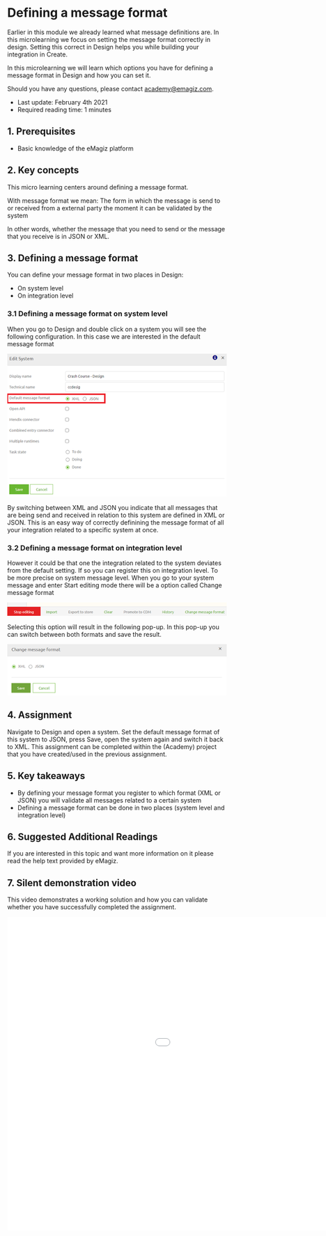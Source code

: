 # Defining a message format
Earlier in this module we already learned what message definitions are. 
In this microlearning we focus on setting the message format correctly in design. Setting this correct in Design helps you while building your integration in Create.

In this microlearning we will learn which options you have for defining a message format in Design and how you can set it.

Should you have any questions, please contact academy@emagiz.com.

- Last update: February 4th 2021
- Required reading time: 1 minutes

## 1. Prerequisites
- Basic knowledge of the eMagiz platform

## 2. Key concepts
This micro learning centers around defining a message format.

With message format we mean: The form in which the message is send to or received from a external party the moment it can be validated by the system

In other words, whether the message that you need to send or the message that you receive is in JSON or XML.

## 3. Defining a message format

You can define your message format in two places in Design:
- On system level
- On integration level

### 3.1 Defining a message format on system level

When you go to Design and double click on a system you will see the following configuration. In this case we are interested in the default message format

<p align="center"><img src="../../img/microlearning/ml-defining-a-message-format--define-message-format-system-level.png"></p>

By switching between XML and JSON you indicate that all messages that are being send and received in relation to this system are defined in XML or JSON.
This is an easy way of correctly definining the message format of all your integration related to a specific system at once.

### 3.2 Defining a message format on integration level

However it could be that one the integration related to the system deviates from the default setting. 
If so you can register this on integration level. To be more precise on system message level. 
When you go to your system message and enter Start editing mode there will be a option called Change message format

<p align="center"><img src="../../img/microlearning/ml-defining-a-message-format--context-menu-system-message-messaging.png"></p>

Selecting this option will result in the following pop-up. In this pop-up you can switch between both formats and save the result.

<p align="center"><img src="../../img/microlearning/ml-defining-a-message-format--change-message-format-system-message.png"></p>


## 4. Assignment

Navigate to Design and open a system. Set the default message format of this system to JSON, press Save, open the system again and switch it back to XML. 
This assignment can be completed within the (Academy) project that you have created/used in the previous assignment.

## 5. Key takeaways

- By defining your message format you register to which format (XML or JSON) you will validate all messages related to a certain system
- Defining a message format can be done in two places (system level and integration level)

## 6. Suggested Additional Readings

If you are interested in this topic and want more information on it please read the help text provided by eMagiz.

## 7. Silent demonstration video

This video demonstrates a working solution and how you can validate whether you have successfully completed the assignment.

<iframe width="1280" height="720" src="../../vid/microlearning/microlearning-importing-a-message-definition.mp4" frameborder="0" allow="accelerometer; autoplay; clipboard-write; encrypted-media; gyroscope; picture-in-picture" allowfullscreen></iframe>